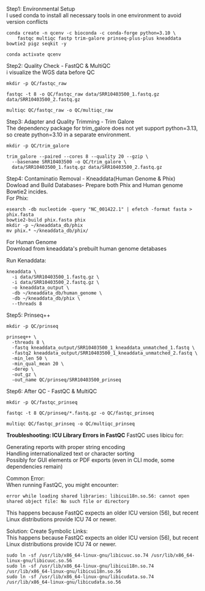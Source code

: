 Step1: Environmental Setup\
I used conda to install all necessary tools in one environment to avoid version conflicts
```
conda create -n qcenv -c bioconda -c conda-forge python=3.10 \
    fastqc multiqc fastp trim-galore prinseq-plus-plus kneaddata bowtie2 pigz seqkit -y

conda activate qcenv
```

Step2: Quality Check - FastQC & MultiQC\
i visualize the WGS data before QC
```
mkdir -p QC/fastqc_raw

fastqc -t 8 -o QC/fastqc_raw data/SRR10403500_1.fastq.gz data/SRR10403500_2.fastq.gz

multiqc QC/fastqc_raw -o QC/multiqc_raw
```

Step3: Adapter and Quality Trimming - Trim Galore\
The dependency package for trim_galore does not yet support python=3.13, \
so create python=3.10 in a separate environment.
```
mkdir -p QC/trim_galore

trim_galore --paired --cores 8 --quality 20 --gzip \
  --basename SRR10403500 -o QC/trim_galore \
  data/SRR10403500_1.fastq.gz data/SRR10403500_2.fastq.gz
```

Step4: Contaminatio Removal - Kneaddata(Human Genome & Phix)\
Dowload and Build Databases- Prepare both Phix and Human genome Bowtie2 incides.\
For Phix:
```
esearch -db nucleotide -query "NC_001422.1" | efetch -format fasta > phix.fasta
bowtie2-build phix.fasta phix
mkdir -p ~/kneaddata_db/phix
mv phix.* ~/kneaddata_db/phix/
```
For Human Genome\
 Download from kneaddata's prebuilt human genome detabases

Run Kenaddata:
```
kneaddata \
  -i data/SRR10403500_1.fastq.gz \
  -i data/SRR10403500_2.fastq.gz \
  -o kneaddata_output \
  -db ~/kneaddata_db/human_genome \
  -db ~/kneaddata_db/phix \
  --threads 8
```

Step5: Prinseq++
```
mkdir -p QC/prinseq

prinseq++ \
  -threads 8 \
  -fastq kneaddata_output/SRR10403500_1_kneaddata_unmatched_1.fastq \
  -fastq2 kneaddata_output/SRR10403500_1_kneaddata_unmatched_2.fastq \
  -min_len 50 \
  -min_qual_mean 20 \
  -derep \
  -out_gz \
  -out_name QC/prinseq/SRR10403500_prinseq
```

Step6: After QC - FastQC & MultiQC
```
mkdir -p QC/fastqc_prinseq

fastqc -t 8 QC/prinseq/*.fastq.gz -o QC/fastqc_prinseq

multiqc QC/fastqc_prinseq -o QC/multiqc_prinseq
```


**Troubleshooting: ICU Library Errors in FastQC**
FastQC uses libicu for:

Generating reports with proper string encoding\
Handling internationalized text or character sorting\
Possibly for GUI elements or PDF exports (even in CLI mode, some dependencies remain)

Common Error:\
When running FastQC, you might encounter:
```
error while loading shared libraries: libicui18n.so.56: cannot open shared object file: No such file or directory
```
This happens because FastQC expects an older ICU version (56), but recent Linux distributions provide ICU 74 or newer.

Solution: Create Symbolic Links:\
This happens because FastQC expects an older ICU version (56), but recent Linux distributions provide ICU 74 or newer.
```
sudo ln -sf /usr/lib/x86_64-linux-gnu/libicuuc.so.74 /usr/lib/x86_64-linux-gnu/libicuuc.so.56
sudo ln -sf /usr/lib/x86_64-linux-gnu/libicui18n.so.74 /usr/lib/x86_64-linux-gnu/libicui18n.so.56
sudo ln -sf /usr/lib/x86_64-linux-gnu/libicudata.so.74 /usr/lib/x86_64-linux-gnu/libicudata.so.56
```





















